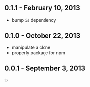 
0.1.1 - February 10, 2013
-------------------------
* bump `is` dependency

0.1.0 - October 22, 2013
------------------------
* manipulate a clone
* properly package for npm

0.0.1 - September 3, 2013
-------------------------
:sparkles:
